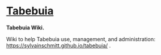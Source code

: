 # [Tabebuia](https://sylvainschmitt.github.io/tabebuia/)

**Tabebuia Wiki.**

Wiki to help Tabebuia use, management, and administration: https://sylvainschmitt.github.io/tabebuia/ . 
